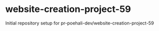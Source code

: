 # website-creation-project-59

Initial repository setup for pr-poehali-dev/website-creation-project-59